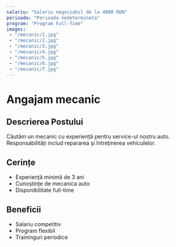 ```yaml
---
salariu: "Salariu negociabil de la 4000 RON"
perioada: "Perioada nedeterminata"
program: "Program Full-Time"
images: 
 - "/mecanic/1.jpg"
 - "/mecanic/2.jpg"
 - "/mecanic/3.jpg"
 - "/mecanic/4.jpg"
 - "/mecanic/5.jpg"
 - "/mecanic/6.jpg"
 - "/mecanic/7.jpg"
---
```


# Angajam mecanic

## Descrierea Postului
Căutăm un mecanic cu experiență pentru service-ul nostru auto. Responsabilități includ repararea și întreținerea vehiculelor.

## Cerințe
- Experiență minimă de 3 ani
- Cunoștințe de mecanica auto
- Disponibilitate full-time

## Beneficii
- Salariu competitiv
- Program flexibil
- Traininguri periodice
